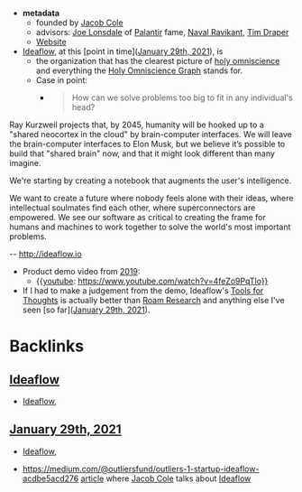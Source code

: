 - **metadata**
    - founded by [Jacob Cole](<Jacob Cole.md>)
    - advisors: [Joe Lonsdale](<Joe Lonsdale.md>) of [Palantir](<Palantir.md>) fame, [Naval Ravikant](<Naval Ravikant.md>), [Tim Draper](<Tim Draper.md>)
    - [Website](http://ideaflow.io)
- [Ideaflow](<Ideaflow.md>), at this [point in time]([January 29th, 2021](<January 29th, 2021.md>)), is 
    - the organization that has the clearest picture of [holy omniscience](<holy omniscience.md>) and everything the [Holy Omniscience Graph](<Holy Omniscience Graph.md>) stands for. 
    - Case in point:
        - > How can we solve problems too big to fit in any individual's head?

Ray Kurzweil projects that, by 2045, humanity will be hooked up to a "shared neocortex in the cloud" by brain-computer interfaces. We will leave the brain-computer interfaces to Elon Musk, but we believe it’s possible to build that "shared brain" now, and that it might look different than many imagine.

We're starting by creating a notebook that augments the user's intelligence.

We want to create a future where nobody feels alone with their ideas, where intellectual soulmates find each other,  where superconnectors are empowered. We see our software as critical to creating the frame for humans and machines to work together to solve the world's most important problems.

-- http://ideaflow.io
- Product demo video from [2019](<2019.md>):
    - {{[youtube](<youtube.md>): https://www.youtube.com/watch?v=4feZo9PqTlo}}
- If I had to make a judgement from the demo, Ideaflow's [Tools for Thoughts](<Tools for Thoughts.md>) is actually better than [Roam Research](<Roam Research.md>) and anything else I've seen [so far]([January 29th, 2021](<January 29th, 2021.md>)).

# Backlinks
## [Ideaflow](<Ideaflow.md>)
- [Ideaflow](<Ideaflow.md>),

## [January 29th, 2021](<January 29th, 2021.md>)
- [Ideaflow](<Ideaflow.md>),

- https://medium.com/@outliersfund/outliers-1-startup-ideaflow-acdbe5acd276 [article](<article.md>) where [Jacob Cole](<Jacob Cole.md>) talks about [Ideaflow](<Ideaflow.md>)

